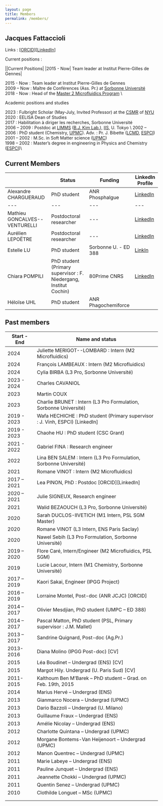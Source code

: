 ```yaml
---
layout: page
title: Members
permalink: /members/
---
```


## Jacques Fattaccioli

Links : [[ORCID](https://orcid.org/0000-0002-0095-2576)][[LinkedIn](https://www.linkedin.com/in/jacquesfattaccioli/)]

Current positions : 

||Current Positions|
|2015 - Now| Team leader at Institut Pierre-Gilles de Gennes|

2015 - Now : Team leader at Institut Pierre-Gilles de Gennes \
2009 – Now : Maître de Conférences (Ass. Pr.) at [Sorbonne Université](http://www.sorbonne-universite.fr/) \
2018 - Now : Head of the [Master 2 Microfluidics Program](https://microfluidics-master.fr/) \

Academic positions and studies

2023 : Fulbright Scholar (May-July, Invited Professor) at the [CSMR](https://as.nyu.edu/research-centers/csmr.html) of [NYU](http://www.nyu.edu) \
2020 : EELISA Dean of Studies \
2017 : Habilitation à diriger les recherches, Sorbonne Université  \
2006 – 2009 : Postdoc at [LIMMS](http://limmshp.iis.u-tokyo.ac.jp/) ([B.J. Kim Lab.](http://www.kimlab.iis.u-tokyo.ac.jp/english/index.html)), [IIS](http://iis.u-tokyo.ac.jp/), U. Tokyo  \\
2002 – 2006 : PhD student (Chemistry, [UPMC](http://www.upmc.fr/)). Adv. : Pr. J. Bibette ([LCMD](https://www.lcmd.espci.fr/), [ESPCI](http://www.espci.fr/)) \
2001 – 2002 : M.Sc. in Soft Matter science ([UPMC](http://www.upmc.fr/)) \
1998 – 2002 : Master’s degree in engineering in Physics and Chemistry ([ESPCI](http://www.espci.fr/))\

## Current Members

|  | Status | Funding | LinkedIn Profile  |
|---|---|---|---|
|Alexandre CHARGUERAUD| PhD student | ANR Phosphalgue | [LinkedIn](https://www.linkedin.com/in/alexandre-chargueraud-1018721a5/)|
|---|---|---|---|
|Mathieu GONCALVES--VENTURELLI | Postdoctoral researcher |---| [LinkedIn](https://www.linkedin.com/in/mathieu-goncalves-venturelli/?originalSubdomain=fr) |
|Aurélien LEPOËTRE | Postdoctoral researcher |---| [LinkedIn](https://www.linkedin.com/in/aurelien-lepoetre-microfluidics/) |
| Estelle LU | PhD student | Sorbonne U. - ED 388 | [LinkIn](https://www.linkedin.com/in/estelle-lu-099264201/) |
| Chiara POMPILI | PhD student (Primary supervisor : F. Niedergang, Institut Cochin) | 80Prime CNRS | [LinkedIn](https://www.linkedin.com/in/chiara-pompili-855320230/) |
| Héloïse UHL | PhD student | ANR Phagochemiforce |  |



## Past members

| Start - End | Name and status |
|---|---|
| 2024 |  Juliette MERIGOT--LOMBARD : Intern (M2 Microfluidics)  |
| 2024 |  François LAMBEAUX : Intern (M2 Microfluidics)  |
| 2024 |  Cylia BIRBA (L3 Pro, Sorbonne Université)  |
| 2023 - 2024 | Charles CAVANIOL | Postdoctoral researcher | [LinkedIn](https://www.linkedin.com/in/charles-cavaniol-928268130/?originalSubdomain=fr/) |
| 2023 | Martin COUX | Postdoctoral researcher - ANR Phosphalgues | [LinkedIn](https://www.linkedin.com/in/martin-coux/) |
| 2023 | Charlie BRUNET : Intern (L3 Pro Formulation, Sorbonne Université) |
| 2019 - 2023 |  Wafa HECHICHE : PhD student (Primary supervisor : J. Vinh, ESPCI) [LinkedIn] |
| 2019 - 2023 |  Chaohe HU : PhD student (CSC Grant)  |
| 2021 - 2022 |  Gabriel FINA : Research engineer  |
| 2022 |  Lina BEN SALEM : Intern (L3 Pro Formulation, Sorbonne Université)  |
| 2021 |  Romane VINOT : Intern (M2 Microfluidics)  |
| 2017 – 2021 | Lea PINON, PhD : Postdoc [ORCID][LinkedIn]  |
| 2020 – 2021 |  Julie SIGNEUX, Research engineer  |
| 2021 |  Walid BEZAOUCH (L3 Pro, Sorbonne Université)  |
| 2020 |  Sarah DUCLOS-IIVETICH (M1 Intern, PSL SGM Master)  |
| 2020 |  Romane VINOT (L3 Intern, ENS Paris Saclay)  |
| 2020 |  Nawel Sebih (L3 Pro Formulation, Sorbonne Université)  |
| 2019 – 2020 |  Flore Caré, Intern/Engineer (M2 Microfluidics, PSL SGM)  |
| 2019 |  Lucie Lacour, Intern (M1 Chemistry, Sorbonne Université)  |
| 2017 – 2019 |  Kaori Sakai, Engineer (IPGG Project)  |
| 2016 – 2019 |  Lorraine Montel, Post-doc (ANR JCJC) [ORCID]  |
| 2014 – 2017 |  Olivier Mesdjian, PhD student (UMPC – ED 388)  |
| 2014 – 2017 |  Pascal Matton, PhD student (PSL, Primary supervisor : J.M. Mallet)  |
| 2013 – 2017 |  Sandrine Quignard, Post-doc (Ag.Pr.)  |
| 2013-2016 |  Diana Molino (IPGG Post-doc) [CV]  |
| 2015 |  Léa Boudinet – Undergrad (ENS) [CV]  |
| 2015 |  Margot Hily. Undergrad (U. Paris Sud) [CV]  |
| 2011-2015 |  Kalthoum Ben M’Barek – PhD student – Grad. on Feb. 19th, 2015  |
| 2014 | Marius Hervé – Undergrad (ENS) |
| 2013 |  Gianmarco Nocera – Undergrad (UPMC)  |
| 2013 | Dario Bazzoli – Undergrad (U. Milano)  |
| 2013 |  Guillaume Fraux – Undergrad (ENS)  |
| 2013 | Amélie Nicolay – Undergrad (ENS)  |
| 2012 |  Charlotte Quintana – Undergrad (UPMC)  |
| 2012 |  Morgane Bontems-Van Heijenoort – Undergrad (UPMC)  |
| 2012 |  Manon Quentrec – Undergrad (UPMC)  |
| 2011 |  Marie Labeye – Undergrad (ENS)  |
| 2011 |  Pauline Junquet – Undergrad (ENS)  |
| 2011 |  Jeannette Chokki – Undergrad (UPMC)  |
| 2011 |  Quentin Senez – Undergrad (UPMC)  |
| 2010 |  Clothilde Longuet – MSc (UPMC)  |
|  |  |
|  |  |